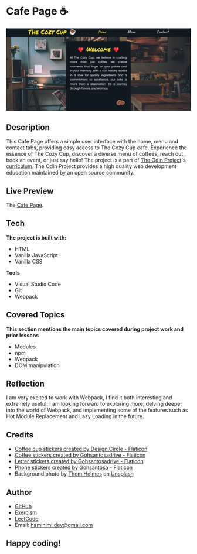 # Cafe Page ☕
![Screenshot of the Cafe Page.](/src/assets/images/screenshot.png)
## Description
This Cafe Page offers a simple user interface with the home, menu and contact tabs, providing easy access to The Cozy Cup cafe. Experience the essence of The Cozy Cup, discover a diverse menu of coffees, reach out, book an event, or just say hello! The project is a part of [The Odin Project](https://www.theodinproject.com/dashboard)'s [curriculum](https://www.theodinproject.com/lessons/node-path-javascript-restaurant-page). The Odin Project provides a high quality web development education maintained by an open source community.
## Live Preview
The [Cafe Page](https://haminimi.github.io/cafe-page/).
## Tech
**The project is built with:**
- HTML
- Vanilla JavaScript
- Vanilla CSS

**Tools**
- Visual Studio Code
- Git
- Webpack
## Covered Topics
**This section mentions the main topics covered during project work and prior lessons**
- Modules
- npm
- Webpack
- DOM manipulation
## Reflection
I am very excited to work with Webpack, I find it both interesting and extremely useful. I am looking forward to exploring more, delving deeper into the world of Webpack, and implementing some of the features such as Hot Module Replacement and Lazy Loading in the future.
<!-- Dynamically generating... -->
## Credits
- [Coffee cup stickers created by Design Circle - Flaticon](https://www.flaticon.com/free-stickers/coffee-cup)
- [Coffee stickers created by Gohsantosadrive - Flaticon](https://www.flaticon.com/free-stickers/coffee)
- [Letter stickers created by Gohsantosadrive - Flaticon](https://www.flaticon.com/free-stickers/letter)
- [Phone stickers created by Gohsantosa - Flaticon](https://www.flaticon.com/free-stickers/phone)
- Background photo by [Thom Holmes](https://unsplash.com/@thomholmes?utm_content=creditCopyText&utm_medium=referral&utm_source=unsplash) on [Unsplash](https://unsplash.com/photos/brown-wooden-dining-table-inside-room-RqASow2Y6Os?utm_content=creditCopyText&utm_medium=referral&utm_source=unsplash)
## Author
- [GitHub](https://github.com/Haminimi)
- [Exercism](https://exercism.org/profiles/Haminimi)
- [LeetCode](https://leetcode.com/Haminimi/)
- Email: haminimi.dev@gmail.com
## Happy coding!